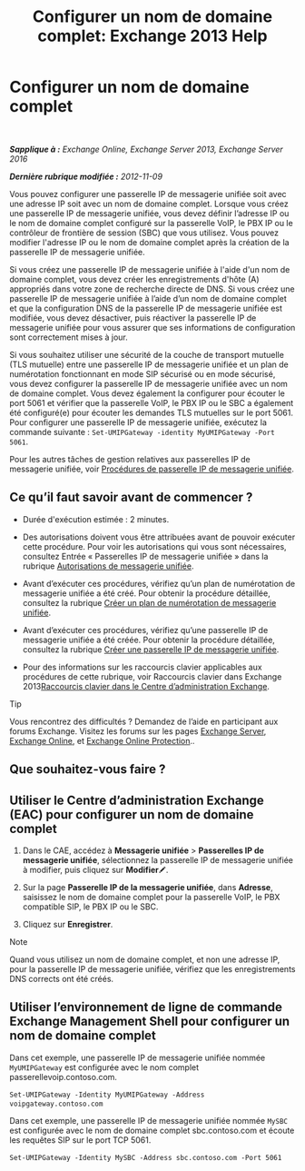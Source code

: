 ﻿---
title: 'Configurer un nom de domaine complet: Exchange 2013 Help'
TOCTitle: Configurer un nom de domaine complet
ms:assetid: af093f87-59b7-44a8-a9a2-8f17f0cc7db8
ms:mtpsurl: https://technet.microsoft.com/fr-fr/library/Ee423553(v=EXCHG.150)
ms:contentKeyID: 50478870
ms.date: 04/24/2018
mtps_version: v=EXCHG.150
ms.translationtype: HT
---

# Configurer un nom de domaine complet

 

_**Sapplique à :** Exchange Online, Exchange Server 2013, Exchange Server 2016_

_**Dernière rubrique modifiée :** 2012-11-09_

Vous pouvez configurer une passerelle IP de messagerie unifiée soit avec une adresse IP soit avec un nom de domaine complet. Lorsque vous créez une passerelle IP de messagerie unifiée, vous devez définir l’adresse IP ou le nom de domaine complet configuré sur la passerelle VoIP, le PBX IP ou le contrôleur de frontière de session (SBC) que vous utilisez. Vous pouvez modifier l'adresse IP ou le nom de domaine complet après la création de la passerelle IP de messagerie unifiée.

Si vous créez une passerelle IP de messagerie unifiée à l'aide d'un nom de domaine complet, vous devez créer les enregistrements d'hôte (A) appropriés dans votre zone de recherche directe de DNS. Si vous créez une passerelle IP de messagerie unifiée à l’aide d’un nom de domaine complet et que la configuration DNS de la passerelle IP de messagerie unifiée est modifiée, vous devez désactiver, puis réactiver la passerelle IP de messagerie unifiée pour vous assurer que ses informations de configuration sont correctement mises à jour.

Si vous souhaitez utiliser une sécurité de la couche de transport mutuelle (TLS mutuelle) entre une passerelle IP de messagerie unifiée et un plan de numérotation fonctionnant en mode SIP sécurisé ou en mode sécurisé, vous devez configurer la passerelle IP de messagerie unifiée avec un nom de domaine complet. Vous devez également la configurer pour écouter le port 5061 et vérifier que la passerelle VoIP, le PBX IP ou le SBC a également été configuré(e) pour écouter les demandes TLS mutuelles sur le port 5061. Pour configurer une passerelle IP de messagerie unifiée, exécutez la commande suivante : `Set-UMIPGateway -identity MyUMIPGateway -Port 5061`.

Pour les autres tâches de gestion relatives aux passerelles IP de messagerie unifiée, voir [Procédures de passerelle IP de messagerie unifiée](um-ip-gateway-procedures-exchange-2013-help.md).

## Ce qu’il faut savoir avant de commencer ?

  - Durée d'exécution estimée : 2 minutes.

  - Des autorisations doivent vous être attribuées avant de pouvoir exécuter cette procédure. Pour voir les autorisations qui vous sont nécessaires, consultez Entrée « Passerelles IP de messagerie unifiée » dans la rubrique [Autorisations de messagerie unifiée](unified-messaging-permissions-exchange-2013-help.md).

  - Avant d’exécuter ces procédures, vérifiez qu’un plan de numérotation de messagerie unifiée a été créé. Pour obtenir la procédure détaillée, consultez la rubrique [Créer un plan de numérotation de messagerie unifiée](https://docs.microsoft.com/fr-fr/exchange/voice-mail-unified-messaging/connect-voice-mail-system/create-um-dial-plan).

  - Avant d’exécuter ces procédures, vérifiez qu’une passerelle IP de messagerie unifiée a été créée. Pour obtenir la procédure détaillée, consultez la rubrique [Créer une passerelle IP de messagerie unifiée](https://docs.microsoft.com/fr-fr/exchange/voice-mail-unified-messaging/connect-voice-mail-system/create-um-ip-gateway).

  - Pour des informations sur les raccourcis clavier applicables aux procédures de cette rubrique, voir Raccourcis clavier dans Exchange 2013[Raccourcis clavier dans le Centre d’administration Exchange](keyboard-shortcuts-in-the-exchange-admin-center-exchange-online-protection-help.md).

> [!TIP]
> Vous rencontrez des difficultés ? Demandez de l’aide en participant aux forums Exchange. Visitez les forums sur les pages <a href="https://go.microsoft.com/fwlink/p/?linkid=60612">Exchange Server</a>, <a href="https://go.microsoft.com/fwlink/p/?linkid=267542">Exchange Online</a>, et <a href="https://go.microsoft.com/fwlink/p/?linkid=285351">Exchange Online Protection</a>..


## Que souhaitez-vous faire ?

## Utiliser le Centre d’administration Exchange (EAC) pour configurer un nom de domaine complet

1.  Dans le CAE, accédez à **Messagerie unifiée** \> **Passerelles IP de messagerie unifiée**, sélectionnez la passerelle IP de messagerie unifiée à modifier, puis cliquez sur **Modifier**![Icône Modifier](images/Bb124582.6f53ccb2-1f13-4c02-bea0-30690e6ea71d(EXCHG.150).gif "Icône Modifier").

2.  Sur la page **Passerelle IP de la messagerie unifiée**, dans **Adresse**, saisissez le nom de domaine complet pour la passerelle VoIP, le PBX compatible SIP, le PBX IP ou le SBC.

3.  Cliquez sur **Enregistrer**.

> [!NOTE]
> Quand vous utilisez un nom de domaine complet, et non une adresse IP, pour la passerelle IP de messagerie unifiée, vérifiez que les enregistrements DNS corrects ont été créés.


## Utiliser l’environnement de ligne de commande Exchange Management Shell pour configurer un nom de domaine complet

Dans cet exemple, une passerelle IP de messagerie unifiée nommée `MyUMIPGateway` est configurée avec le nom complet passerellevoip.contoso.com.

    Set-UMIPGateway -Identity MyUMIPGateway -Address voipgateway.contoso.com

Dans cet exemple, une passerelle IP de messagerie unifiée nommée `MySBC` est configurée avec le nom de domaine complet sbc.contoso.com et écoute les requêtes SIP sur le port TCP 5061.

    Set-UMIPGateway -Identity MySBC -Address sbc.contoso.com -Port 5061

